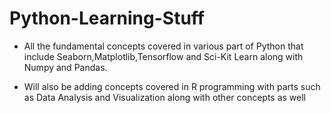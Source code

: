 # Python-Learning-Stuff

- All the fundamental concepts covered in various part of Python that include Seaborn,Matplotlib,Tensorflow and Sci-Kit Learn along with Numpy and Pandas.

- Will also be adding concepts covered in R programming with parts such as Data Analysis and Visualization along with other concepts as well